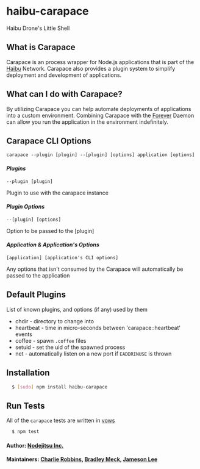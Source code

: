 # haibu-carapace

Haibu Drone's Little Shell

## What is Carapace

Carapace is an process wrapper for Node.js applications that is part of the [Haibu][1] Network.
Carapace also provides a plugin system to simplify deployment and development of applications.

## What can I do with Carapace?

By utilizing Carapace you can help automate deployments of applications into a custom environment.
Combining Carapace with the [Forever][3] Daemon can allow you run the application in the environment indefinitely.

## Carapace CLI Options

`carapace --plugin [plugin] --[plugin] [options] application [options]`

#### *Plugins*
`--plugin [plugin]`

Plugin to use with the carapace instance

#### *Plugin Options*
`--[plugin] [options]`

Option to be passed to the [plugin]

#### *Application & Application's Options*
`[application] [application's CLI options]`

Any options that isn't consumed by the Carapace will automatically be passed to the application

## Default Plugins
List of known plugins, and options (if any) used by them

* chdir - directory to change into 
* heartbeat - time in micro-seconds between 'carapace::heartbeat' events
* coffee - spawn `.coffee` files
* setuid - set the uid of the spawned process
* net - automatically listen on a new port if `EADDRINUSE` is thrown

## Installation

``` bash
  $ [sudo] npm install haibu-carapace
```

## Run Tests
All of the `carapace` tests are written in [vows][4]

``` bash
  $ npm test
```

#### Author: [Nodejitsu Inc.](http://www.nodejitsu.com)
#### Maintainers: [Charlie Robbins](https://github.com/indexzero), [Bradley Meck](https://github.com/bmeck), [Jameson Lee](https://github.com/drjackal)

[1]:https://github.com/nodejitsu/haibu
[3]:https://github.com/indexzero/forever
[4]:https://github.com/cloudhead/vows
